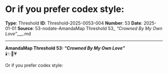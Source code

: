 # Or if you prefer codex style:

**Type**: Threshold
**ID**: Threshold-2025-0053-004
**Number**: 53
**Date**: 2025-01-01
**Source**: 53-nodate-AmandaMap Threshold 53_ _“Crowned By My Own Love”____.md

---

**AmandaMap Threshold 53: *“Crowned By My Own Love”***\
🕯️✨👑💗

Or if you prefer codex style: